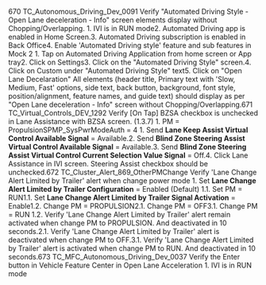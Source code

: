 670 TC_Autonomous_Driving_Dev_0091 Verify "Automated Driving Style - Open Lane deceleration - Info" screen elements display without Chopping/Overlapping. 1. IVI is in RUN mode2. Automated Driving app is enabled in Home Screen.3. Automated Driving subscription is enabled in Back Office4. Enable 'Automated Driving style' feature and sub features in Mock 2 1. Tap on Automated Driving Application from home screen or App tray2. Click on Settings3. Click on the "Automated Driving Style" screen.4. Click on Custom under "Automated Driving Style" text5. Click on "Open Lane Decelaration" All elements (header title, Primary text with 'Slow, Medium, Fast' options, side text, back button, background, font style, position/alignment, feature names, and guide text) should display as per "Open Lane deceleration - Info" screen without Chopping/Overlapping.671 TC_Virtual_Controls_DEV_1292 Verify [On Tap] BZSA checkbox is unchecked in Lane Assistance with BZSA screen. (1.3.7) 1. PM = PropulsionSPMP_SysPwrModeAuth = 4 1. Send **Lane Keep Assist Virtual Control Available Signal** = Available.2. Send **Blind Zone Steering Assist Virtual Control Available Signal** = Available.3. Send **Blind Zone Steering Assist Virtual Control Current Selection Value Signal** = Off.4. Click Lane Assistance in IVI screen. Steering Assist checkbox should be unchecked.672 TC_Cluster_Alert_869_OtherPMChange Verify 'Lane Change Alert Limited by Trailer' alert when change power mode 1. Set **Lane Change Alert Limited by Trailer Configuration** = Enabled (Default) 1.1. Set PM = RUN1.1. Set **Lane Change Alert Limited by Trailer Signal Activation** = Enable1.2. Change PM = PROPULSION2.1. Change PM = OFF3.1. Change PM = RUN 1.2. Verify 'Lane Change Alert Limited by Trailer' alert remain activated when change PM to PROPULSION. And deactivated in 10 seconds.2.1. Verify 'Lane Change Alert Limited by Trailer' alert is deactivated when change PM to OFF.3.1. Verify 'Lane Change Alert Limited by Trailer' alert is activated when change PM to RUN. And deactivated in 10 seconds.673 TC_MFC_Autonomous_Driving_Dev_0037 Verify the Enter button in Vehicle Feature Center in Open Lane Acceleration 1. IVI is in RUN mode